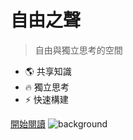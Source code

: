# 自由之聲
> 自由與獨立思考的空間

- 🌎 共享知識
- 🔥 獨立思考
- ⚡ 快速構建

[開始閱讀](README.md)
![background]([https://via.placeholder.com/1500x1000/FFFFFF/000000?text=](https://wallspic.com/cn/image/174785-guang-san-che_deng-ji_chu_she_shi-zi_se_de/3840x2160))
